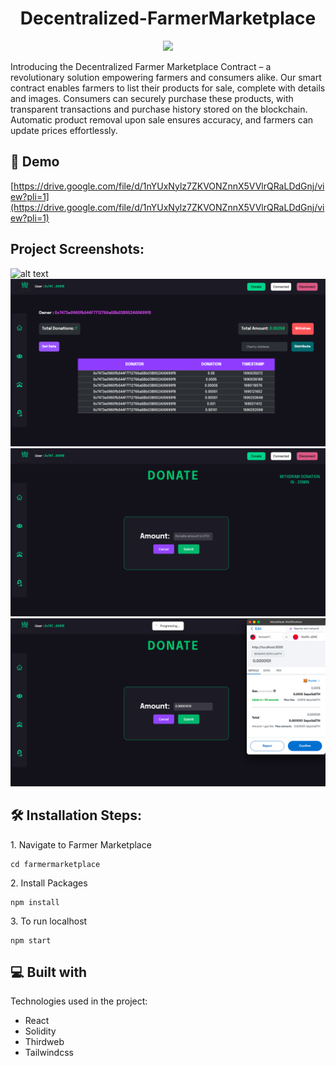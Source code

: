 <h1 align="center" id="title">Decentralized-FarmerMarketplace
</h1>

<p align="center"><img src="https://socialify.git.ci/Vishnu-014/Decentralized-FarmerMarketplace/image?description=1&descriptionEditable=&font=Source%20Code%20Pro&language=1&name=1&owner=1&theme=Dark"></p>

<p id="description">Introducing the Decentralized Farmer Marketplace Contract – a revolutionary solution empowering farmers and consumers alike. Our smart contract enables farmers to list their products for sale, complete with details and images. Consumers can securely purchase these products, with transparent transactions and purchase history stored on the blockchain. Automatic product removal upon sale ensures accuracy, and farmers can update prices effortlessly.</p>

<h2>🚀 Demo</h2>

[https://drive.google.com/file/d/1nYUxNylz7ZKVONZnnX5VVlrQRaLDdGnj/view?pli=1](https://drive.google.com/file/d/1nYUxNylz7ZKVONZnnX5VVlrQRaLDdGnj/view?pli=1)

<h2>Project Screenshots:</h2>

![alt text](https://ibb.co/259fJ7t)
![alt text](https://github.com/Vishnu-014/Charity-Donation-using-Blockchain/blob/main/charitydonation/screenshots/Screenshot%202023-07-26%20at%209.34.53%20AM.png)
![alt text](https://github.com/Vishnu-014/Charity-Donation-using-Blockchain/blob/main/charitydonation/screenshots/Screenshot%202023-07-26%20at%209.35.02%20AM.png)
![alt text](https://github.com/Vishnu-014/Charity-Donation-using-Blockchain/blob/main/charitydonation/screenshots/Screenshot%202023-07-26%20at%209.35.41%20AM.png)

<h2>🛠️ Installation Steps:</h2>

<p>1. Navigate to Farmer Marketplace</p>

```
cd farmermarketplace
```

<p>2. Install Packages</p>

```
npm install
```

<p>3. To run localhost</p>

```
npm start
```

<h2>💻 Built with</h2>

Technologies used in the project:

- React
- Solidity
- Thirdweb
- Tailwindcss
